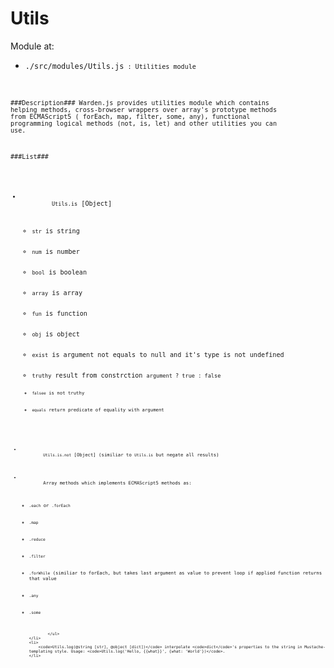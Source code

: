 Utils
=========

Module at:
 - <code>./src/modules/Utils.js<code> : Utilities module

###Description###
 Warden.js provides utilities module which contains helping methods, cross-browser wrappers over array's prototype methods from ECMAScript5 ( forEach,  map, filter, some, any), functional programming logical methods (not, is, let) and other utilities you can use.

###List###
<ul>
	<li>
		<code>Utils.is</code> [Object]
		<ul>
			<li><code>str</code> is string</li>
			<li><code>num</code> is number</li>
			<li><code>bool</code> is boolean</li>
			<li><code>array</code> is array</li>
			<li><code>fun</code> is function</li>
			<li><code>obj</code> is object</li>
			<li><code>exist</code> is argument not equals to null and it's type is not undefined</li>
			<li><code>truthy</code> result from constrction <code>argument ? true : false<code></li>
			<li><code>falsee</code> is not truthy</li>
			<li><code>equals</code> return predicate of equality with argument</li>
		</ul>
	</li>
	<li>
		<code>Utils.is.not</code> [Object] (similiar to <code>Utils.is</code> but negate all results)
	</li>
	<li>
		Array methods which implements ECMAScript5 methods as:
			<ul>
				<li><code>.each</code> or <code>.forEach</code></li>
				<li><code>.map</code></li>
        <li><code>.reduce</code></li>
				<li><code>.filter</code></li>
				<li><code>.forWhile</code> (similiar to forEach, but takes last argument as value to prevent loop if applied function returns that value </li>
				<li><code>.any</code></li>
				<li><code>.some</code></li>

			</ul>
	</li>
	<li>
		<code>Utils.log(@string [str], @object [dict])</code> interpolate <code>dict</code>'s properties to the string in Mustache-templating style. Usage: <code>Utils.log('Hello, {{what}}', {what: 'World'})</code>. 
	</li>
</ul>
